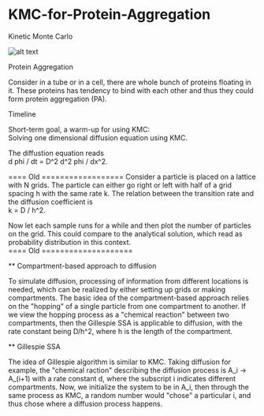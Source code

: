 # KMC-for-Protein-Aggregation

Kinetic Monte Carlo <br />





![alt text](https://img.memecdn.com/kiss-my-ass_o_452063.webp)

Protein Aggregation <br />

Consider in a tube or in a cell, there are whole bunch of proteins floating in it. These proteins has tendency to bind with 
each other and thus they could form protein aggregation (PA).  


Timeline <br />

Short-term goal, a warm-up for using KMC: <br />
Solving one dimensional diffusion equation using KMC. <br />

The diffustion equation reads <br />
d phi / dt = D^2 d^2 phi / dx^2. 

==== Old ==================
Consider a particle is placed on a lattice with N grids. The particle can either go right or left with half of a grid spacing h with the same rate k. 
The relation between the transition rate and the diffusion coefficient is<br />
k = D / h^2.

Now let each sample runs for a while and then plot the number of particles on the grid. This could compare to the analytical solution, which read as probability distribution in this context.<br />
==== Old ====================



** Compartment-based approach to diffusion

To simulate diffusion, processing of information from different locations is needed, which can be realized by either setting up grids or making compartments. The basic idea of the compartment-based approach relies on the "hopping" of a single particle from one compartment to another. If we view the hopping process as a "chemical reaction" between two compartments, then the Gillespie SSA is applicable to diffusion, with the rate constant being D/h^2, where h is the length of the compartment.


** Gillespie SSA

The idea of Gillespie algorithm is similar to KMC. Taking diffusion for example, the "chemical raction" describing the diffusion process is A_i -> A_(i+1) with a rate constant d, where the subscript i indicates different compartments. Now, we initialize the system to be in A_i, then through the same process as KMC, a random number would "chose" a particular i, and thus chose where a diffusion process happens.

